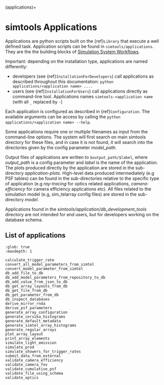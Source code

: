 (applications)=

# simtools Applications

Applications are python scripts built on the {ref}`Library` that execute a well defined task.
Application scripts can be found in `simtools/applications`.
They are the the building blocks of [Simulation System Workflows](https://github.com/gammasim/workflows).

Important: depending on the installation type, applications are named differently:

- developers (see {ref}`InstallationForDevelopers`) call applications as described throughout this documentation: `python applications/<application name> ....`
- users (see {ref}`InstallationForUsers`) call applications directly as command-line tool. Applications names `simtools-<application name` (with all `_` replaced by `-`)

Each application is configured as described in {ref}`Configuration`.
The available arguments can be access by calling the `python applications/<application name> --help`.

Some applications require one or multiple filenames as input from the command-line options. The system will
first search on main simtools directory for these files, and in case it is not found, it will
search into the directories given by the config parameter *model_path*.

Output files of applications are written to `$output_path/$label`, where
*output_path* is a config parameter and *label* is the name of the application. The plots
produced directly by the application are stored in the sub-directory *application-plots*.
High-level data produced intermediately (e.g PSF tables) can be found in the sub-directories relative to
the specific type of application (e.g *ray-tracing* for optics related applications,
*camera-efficiency* for camera efficiency applications etc). All files related to the simulation model (e.g,
sim_telarray config files) are stored in the sub-directory *model*.

Applications found in the *simtools/application/db_development_tools* directory are not intended for
end users, but for developers working on the database schema.

## List of applications

```{toctree}
:glob: true
:maxdepth: 1

calculate_trigger_rate
convert_all_model_parameters_from_simtel
convert_model_parameter_from_simtel
db_add_file_to_db
db_add_model_parameters_from_repository_to_db
db_add_value_from_json_to_db
db_get_array_layouts_from_db
db_get_file_from_db
db_get_parameter_from_db
db_inspect_databases
derive_mirror_rnda
derive_psf_parameters
generate_array_configuration
generate_corsika_histograms
generate_default_metadata
generate_simtel_array_histograms
generate_regular_arrays
plot_array_layout
print_array_elements
simulate_light_emission
simulate_prod
simulate_showers_for_trigger_rates
submit_data_from_external
validate_camera_efficiency
validate_camera_fov
validate_cumulative_psf
validate_file_using_schema
validate_optics
```
